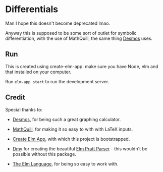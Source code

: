 # Differentials

Man I hope this doesn't become deprecated lmao.

Anyway this is supposed to be some sort of outlet for symbolic differentiation, with the use of MathQuill, the same thing [Desmos](http://desmos.com) uses.

## Run

This is created using create-elm-app: make sure you have Node, elm and that installed on your computer.

Run `elm-app start` to run the development server.

## Credit

Special thanks to:

- [Desmos](http://desmos.com), for being such a great graphing calculator.

- [MathQuill](http://mathquill.com/), for making it so easy to with with LaTeX inputs.

- [Create Elm App](https://github.com/halfzebra/create-elm-app), with which this project is bootstrapped.

- [Dmy](https://github.com/dmy) for creating the beautiful [Elm Pratt Parser](https://github.com/dmy/elm-pratt-parser) - this wouldn't be possible without this package.

- [The Elm Language](https://elm-lang.org/), for being so easy to work with.
